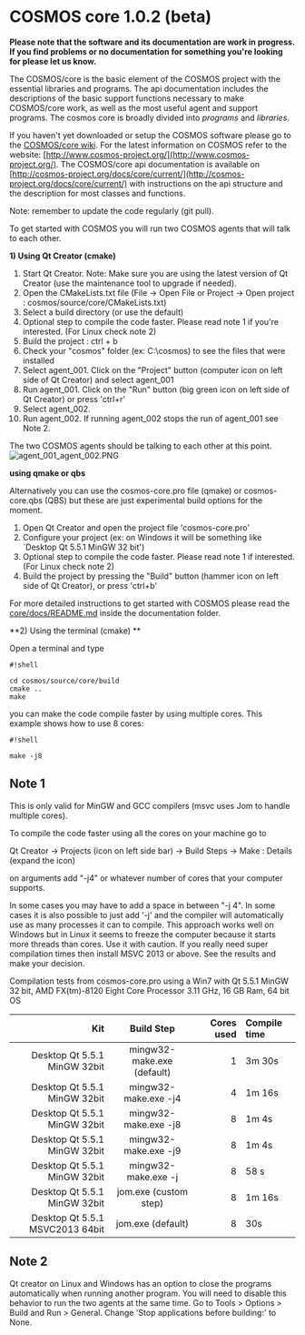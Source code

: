 # COSMOS core 1.0.2 (beta)

**Please note that the software and its documentation are work in
progress. If you find problems or no documentation for something
you're looking for please let us know.**

The COSMOS/core is the basic element of the COSMOS project with the
essential libraries and programs. The api documentation includes the
descriptions of the basic support functions necessary to make 
COSMOS/core work, as well as the most useful agent and support programs. The
cosmos core is broadly divided into *programs* and *libraries*. 
 
If you haven't yet downloaded or setup the COSMOS software please go to the [COSMOS/core wiki](https://bitbucket.org/cosmos/core/wiki/Home). For the
latest information on COSMOS refer to the website:
[http://www.cosmos-project.org/](http://www.cosmos-project.org/). 
The COSMOS/core api documentation is available on
[http://cosmos-project.org/docs/core/current/](http://cosmos-project.org/docs/core/current/) 
with instructions on the api structure and the description
for most classes and functions. 

Note: remember to update the code
regularly (git pull). 

To get started with COSMOS you will run two COSMOS agents that will talk to each
other. 

**1) Using Qt Creator (cmake)**

1. Start Qt Creator. Note: Make sure you are using the latest version of Qt Creator (use the maintenance tool to upgrade if needed).
2. Open the CMakeLists.txt file (File -> Open File or Project ->
Open project : cosmos/source/core/CMakeLists.txt)
3. Select a build directory (or use the default)
4. Optional step to compile the code faster. Please read note 1 if
you're interested. (For Linux check note 2)
5. Build the project : ctrl + b
6. Check your "cosmos" folder (ex: C:\cosmos) to see the files that
were installed
7. Select agent_001. Click on the "Project" button (computer icon on
left side of Qt Creator) and select agent_001
8. Run agent_001. Click on the "Run" button (big green icon on left
side of Qt Creator) or press 'ctrl+r'
9. Select agent_002. 
10. Run agent_002. If running agent_002 stops the run of agent_001 see Note 2. 

The two COSMOS agents should be talking to each other at this point. 
![agent_001_agent_002.PNG](https://bitbucket.org/repo/EpA5jo/images/402568663-agent_001_agent_002.PNG)

**using qmake or qbs**

Alternatively you can use the cosmos-core.pro file (qmake) or
cosmos-core.qbs (QBS) but these are just experimental build options
for the moment.

1. Open Qt Creator and open the project file 'cosmos-core.pro' 
2. Configure your project (ex: on Windows it will be something like
`Desktop Qt 5.5.1 MinGW 32 bit')
3. Optional step to compile the code faster. Please read note 1 if
interested. (For Linux check note 2)
4. Build the project by pressing the "Build" button (hammer icon on
left side of Qt Creator), or press 'ctrl+b'

For more detailed instructions to get started with COSMOS
please read the
[core/docs/README.md](https://bitbucket.org/cosmos/core/src/master/docs/README.md)
inside the 
documentation folder.


**2) Using the terminal (cmake) **

Open a terminal and type

```
#!shell

cd cosmos/source/core/build
cmake ..
make
```

you can make the code compile faster by using multiple cores.
This example shows how to use 8 cores:
```
#!shell

make -j8
```


## Note 1 ##
This is only valid for MinGW and GCC compilers (msvc uses Jom to
handle multiple cores). 

To compile the code faster using all the cores
on your machine go to 

Qt Creator -> Projects (icon on left side bar)
-> Build Steps -> Make : Details (expand the icon) 

on arguments add
"-j4" or whatever number of cores that your computer supports. 

In some
cases you may have to add a space in between "-j 4". In some cases it
is also possible to just add '-j' and the compiler will automatically
use as many processes it can to compile. This approach works well on
Windows but in Linux it seems to freeze the computer because it starts
more threads than cores. Use it with caution. If you really need super
compilation times then install MSVC 2013 or above. See the results and
make your decision.

Compilation tests from cosmos-core.pro using a Win7 with Qt 5.5.1
MinGW 32 bit, AMD FX(tm)-8120 Eight Core Processor 3.11 GHz, 16 GB
Ram, 64 bit OS

Kit                             | Build Step                 | Cores used  | Compile time  | 
------------------------------: | :------------------------: | ----------: | :------------ | 
Desktop Qt 5.5.1 MinGW 32bit    | mingw32-make.exe (default) | 1           | 3m 30s        | 
Desktop Qt 5.5.1 MinGW 32bit    | mingw32-make.exe -j4       | 4           | 1m 16s        | 
Desktop Qt 5.5.1 MinGW 32bit    | mingw32-make.exe -j8       | 8           | 1m 4s         | 
Desktop Qt 5.5.1 MinGW 32bit    | mingw32-make.exe -j9       | 8           | 1m 4s         | 
Desktop Qt 5.5.1 MinGW 32bit    | mingw32-make.exe -j        | 8           | 58 s          | 
Desktop Qt 5.5.1 MinGW 32bit    | jom.exe (custom step)      | 8           | 1m 16s        | 
Desktop Qt 5.5.1 MSVC2013 64bit | jom.exe (default)          | 8           | 30s           |

## Note 2 ##
Qt creator on Linux and Windows has an option to close the programs automatically
when running another program. You will need to disable this behavior
to run the two agents at the same time. Go to Tools > Options > Build
and Run > General.  Change 'Stop applications before building:' to
None.